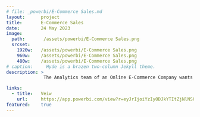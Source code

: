 ```yaml
---
# file: _powerbi/E-Commerce Sales.md
layout:      project
title:       E-Commerce Sales
date:        24 May 2023
image:
  path:       /assets/powerbi/E-Commerce Sales.png
  srcset:
    1920w:   /assets/powerbi/E-Commerce Sales.png
    960w:    /assets/powerbi/E-Commerce Sales.png
    480w:    /assets/powerbi/E-Commerce Sales.png
# caption:     Hyde is a brazen two-column Jekyll theme.
description: >
              The Analytics team of an Online E-Commerce Company wants to design a Sales dashboard to analyze the sales based on various product categories. The company wants to add user control for product category, so users can select a category and can see the trend month-wise and product-wise accordingly. The Analytics team also wants to create a histogram to analyze number of shipping days.

links:
  - title:   Veiw
    url:     https://app.powerbi.com/view?r=eyJrIjoiYzIyODJkYTItZjNlNS00YWJkLWE4OGItMzgzOGQxNzQ0NTkyIiwidCI6IjZiY2E4MzUxLTAxZDMtNDI1Mi04NWVhLWJkYThmOGQyMzViZCIsImMiOjl9
featured:    true
---
```

